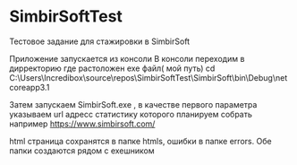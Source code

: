 # SimbirSoftTest
Тестовое задание для стажировки в SimbirSoft

Приложение запускается из консоли
В консоли переходим в дирректорию где растоложен exe файл( мой путь)
cd C:\Users\Incredibox\source\repos\SimbirSoftTest\SimbirSoft\bin\Debug\netcoreapp3.1

Затем запускаем SimbirSoft.exe , в качестве первого параметра указываем url адресс статистику которого планируем собрать например https://www.simbirsoft.com/

html страница сохранятся в папке htmls, ошибки в папке errors. Обе папки создаются рядом с exeшником
